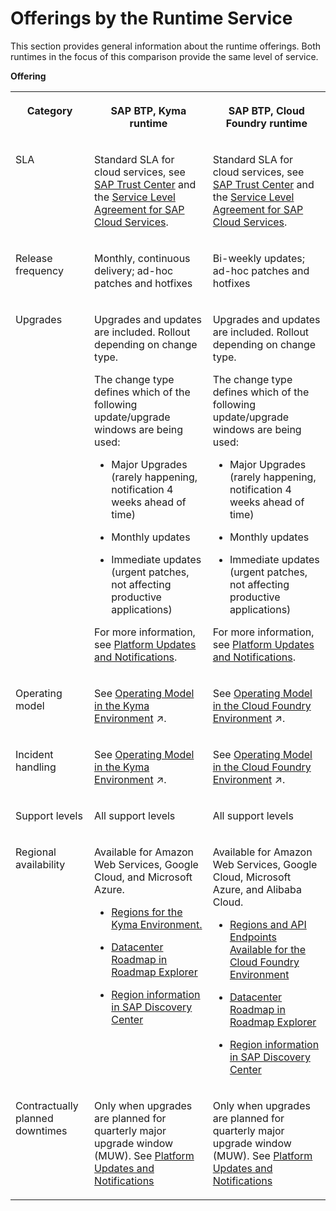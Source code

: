 <!-- loioe9ab9cb4f73f47b1ae00612faf574500 -->

# Offerings by the Runtime Service

This section provides general information about the runtime offerings. Both runtimes in the focus of this comparison provide the same level of service.

**Offering**


<table>
<tr>
<th valign="top">

Category

</th>
<th valign="top">

SAP BTP, Kyma runtime

</th>
<th valign="top">

SAP BTP, Cloud Foundry runtime

</th>
</tr>
<tr>
<td valign="top">

SLA

</td>
<td valign="top">

Standard SLA for cloud services, see [SAP Trust Center](https://www.sap.com/germany/about/trust-center.html) and the [Service Level Agreement for SAP Cloud Services](https://www.sap.com/about/trust-center/agreements/cloud/cloud-services.html?sort=latest_desc&search=Service%20Level%20Agreement).

</td>
<td valign="top">

Standard SLA for cloud services, see [SAP Trust Center](https://www.sap.com/germany/about/trust-center.html) and the [Service Level Agreement for SAP Cloud Services](https://www.sap.com/about/trust-center/agreements/cloud/cloud-services.html?sort=latest_desc&search=Service%20Level%20Agreement).

</td>
</tr>
<tr>
<td valign="top">

Release frequency

</td>
<td valign="top">

Monthly, continuous delivery; ad-hoc patches and hotfixes

</td>
<td valign="top">

Bi-weekly updates; ad-hoc patches and hotfixes

</td>
</tr>
<tr>
<td valign="top">

Upgrades

</td>
<td valign="top">

Upgrades and updates are included. Rollout depending on change type.

The change type defines which of the following update/upgrade windows are being used:

-   Major Upgrades \(rarely happening, notification 4 weeks ahead of time\)

-   Monthly updates

-   Immediate updates \(urgent patches, not affecting productive applications\)


For more information, see [Platform Updates and Notifications](https://help.sap.com/docs/btp/sap-business-technology-platform/platform-updates-and-notifications?version=Cloud).

</td>
<td valign="top">

Upgrades and updates are included. Rollout depending on change type.

The change type defines which of the following update/upgrade windows are being used:

-   Major Upgrades \(rarely happening, notification 4 weeks ahead of time\)

-   Monthly updates

-   Immediate updates \(urgent patches, not affecting productive applications\)


For more information, see [Platform Updates and Notifications](https://help.sap.com/docs/btp/sap-business-technology-platform/platform-updates-and-notifications?version=Cloud).

</td>
</tr>
<tr>
<td valign="top">

Operating model

</td>
<td valign="top">

See [Operating Model in the Kyma Environment](https://help.sap.com/viewer/65de2977205c403bbc107264b8eccf4b/Cloud/en-US/862b96b02d474af9a84c07c500d34ad8.html "This operating model clearly defines the separation of tasks between SAP and the customer during all phases of a project.") :arrow_upper_right:.

</td>
<td valign="top">

See [Operating Model in the Cloud Foundry Environment](https://help.sap.com/viewer/65de2977205c403bbc107264b8eccf4b/Cloud/en-US/de55b6e9aaa749ffbb8122c8f1097a34.html "This operating model clearly defines the separation of tasks between SAP and the customer during all phases of a project.") :arrow_upper_right:.

</td>
</tr>
<tr>
<td valign="top">

Incident handling

</td>
<td valign="top">

See [Operating Model in the Kyma Environment](https://help.sap.com/viewer/65de2977205c403bbc107264b8eccf4b/Cloud/en-US/862b96b02d474af9a84c07c500d34ad8.html "This operating model clearly defines the separation of tasks between SAP and the customer during all phases of a project.") :arrow_upper_right:.

</td>
<td valign="top">

See [Operating Model in the Cloud Foundry Environment](https://help.sap.com/viewer/65de2977205c403bbc107264b8eccf4b/Cloud/en-US/de55b6e9aaa749ffbb8122c8f1097a34.html "This operating model clearly defines the separation of tasks between SAP and the customer during all phases of a project.") :arrow_upper_right:.

</td>
</tr>
<tr>
<td valign="top">

Support levels

</td>
<td valign="top">

All support levels

</td>
<td valign="top">

All support levels

</td>
</tr>
<tr>
<td valign="top">

Regional availability

</td>
<td valign="top">

Available for Amazon Web Services, Google Cloud, and Microsoft Azure.

-   [Regions for the Kyma Environment.](https://help.sap.com/docs/btp/sap-business-technology-platform/regions-for-kyma-environment?version=Cloud)

-   [Datacenter Roadmap in Roadmap Explorer](https://roadmaps.sap.com/board?BC=6EAE8B27FCC11ED892E91E67E800E0CC&range=CURRENT-LAST#Q4%202023)

-   [Region information in SAP Discovery Center](https://discovery-center.cloud.sap/mapFilter/?commercialModel=all&provider=all&regions=all&showLabels=true)




</td>
<td valign="top">

Available for Amazon Web Services, Google Cloud, Microsoft Azure, and Alibaba Cloud.

-   [Regions and API Endpoints Available for the Cloud Foundry Environment](https://help.sap.com/docs/btp/sap-business-technology-platform/regions-and-api-endpoints-available-for-cloud-foundry-environment?version=Cloud)

-   [Datacenter Roadmap in Roadmap Explorer](https://roadmaps.sap.com/board?BC=6EAE8B27FCC11ED892E91E67E800E0CC&range=CURRENT-LAST#Q4%202023)

-   [Region information in SAP Discovery Center](https://discovery-center.cloud.sap/mapFilter/?commercialModel=all&provider=all&regions=all&showLabels=true)




</td>
</tr>
<tr>
<td valign="top">

Contractually planned downtimes

</td>
<td valign="top">

Only when upgrades are planned for quarterly major upgrade window \(MUW\). See [Platform Updates and Notifications](https://help.sap.com/docs/btp/sap-business-technology-platform/platform-updates-and-notifications?version=Cloud)

</td>
<td valign="top">

Only when upgrades are planned for quarterly major upgrade window \(MUW\). See [Platform Updates and Notifications](https://help.sap.com/docs/btp/sap-business-technology-platform/platform-updates-and-notifications?version=Cloud)

</td>
</tr>
</table>

